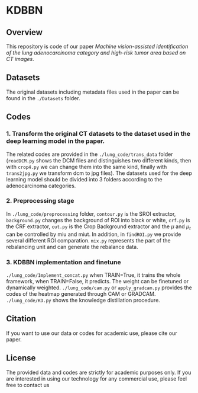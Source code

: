 # KDBBN
## Overview
This repository is code of our paper *Machine vision-assisted identification of the lung adenocarcinoma category and high-risk tumor area based on CT images*.

## Datasets
The original datasets including metadata files used in the paper can be found in the `./Datasets` folder.

## Codes

### 1. Transform the original CT datasets to the dataset used in the deep learning model in the paper.
The related codes are provided in the `./lung_code/trans_data` folder (`readDCM.py` shows the DCM files and distinguishes two different kinds, then with `crop4.py` we can change them into the same kind, finally with `trans2jpg.py` we transform dcm to jpg files). The datasets used for the deep learning model should be divided into 3 folders according to the adenocarcinoma categories.

### 2. Preprocessing stage
In `./lung_code/preprocessing` folder, `contour.py` is the SROI extractor, `background.py` changes the background of ROI into black or white, `crf.py` is the CRF extractor, `cut.py` is the Crop Background extractor and the $\mu$ and $\mu_t$ can be controlled by miu and miut. In addition, in `findROI.py` we provide several different ROI comparation. `mix.py` represents the part of the rebalancing unit and can generate the rebalance data.

### 3. KDBBN implementation and finetune
`./lung_code/Implement_concat.py` when TRAIN=True, it trains the whole framework, when TRAIN=False, it predicts. The weight can be finetuned or dynamically weighted. `./lung_code/cam.py` or `apply_gradcam.py` provides the codes of the heatmap generated through CAM or GRADCAM. `./lung_code/KD.py` shows the knowledge distillation procedure.

## Citation
If you want to use our data or codes for academic use, please cite our paper.

## License
The provided data and codes are strictly for academic purposes only. If you are interested in using our technology for any commercial use, please feel free to contact us

